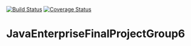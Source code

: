 [![Build Status](https://travis-ci.org/Sheptytskyid/Startup_Platform.svg?branch=master)](https://travis-ci.org/Sheptytskyid/Startup_Platform)
[![Coverage Status](https://coveralls.io/repos/github/Sheptytskyid/Startup_Platform/badge.svg)](https://coveralls.io/github/Sheptytskyid/Startup_Platform)
# JavaEnterpriseFinalProjectGroup6
